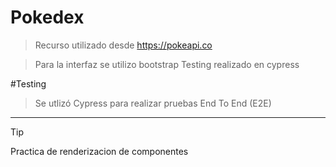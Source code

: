 # Pokedex
 >Recurso utilizado desde https://pokeapi.co

>Para la interfaz se utilizo bootstrap
>Testing realizado en cypress

#Testing
>Se utlizó Cypress para realizar pruebas End To End (E2E)
---
>[!TIP]
>Practica de renderizacion de componentes
